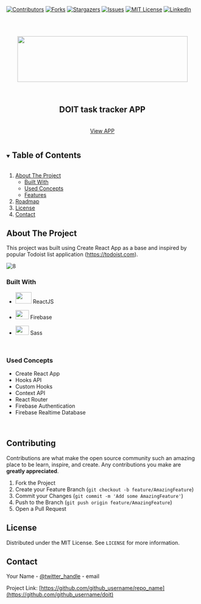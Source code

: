 
<!-- PROJECT SHIELDS -->
<!--
*** I'm using markdown "reference style" links for readability.
*** Reference links are enclosed in brackets [ ] instead of parentheses ( ).
*** See the bottom of this document for the declaration of the reference variables
*** for contributors-url, forks-url, etc. This is an optional, concise syntax you may use.
*** https://www.markdownguide.org/basic-syntax/#reference-style-links
-->


  [![Contributors][contributors-shield]][contributors-url]
  [![Forks][forks-shield]][forks-url]
  [![Stargazers][stars-shield]][stars-url]
  [![Issues][issues-shield]][issues-url]
  [![MIT License][license-shield]][license-url]
  [![LinkedIn][linkedin-shield]][linkedin-url]



<!-- PROJECT LOGO -->
<br />
<br />

<p align="center">
  <img align="center" src="https://user-images.githubusercontent.com/79683355/121862633-d1f1df80-cd1c-11eb-8ddb-4260bdc52be1.png" width="447" height="120">
</p>



<br />
<p align="center">
  <h2 align="center">DOIT task tracker APP</h2>
  <p align="center">
    <br />
    <a href="https://kshavkatg.github.io/doit">View APP</a>
  </p>
</p>



<!-- TABLE OF CONTENTS -->
<details open="open">
  <summary><h2 style="display: inline-block">Table of Contents</h2></summary>
  <ol>
    <li>
      <a href="#about-the-project">About The Project</a>
      <ul>
        <li><a href="#built-with">Built With</a></li>
        <li><a href="#used-concepts">Used Concepts</a></li>
        <li><a href="#features">Features</a></li>
      </ul>
    </li>
    <li><a href="#roadmap">Roadmap</a></li>
    <li><a href="#license">License</a></li>
    <li><a href="#contact">Contact</a></li>
  </ol>
</details>

              



<!-- ABOUT THE PROJECT -->
## About The Project

This project was built using Create React App as a base and inspired by popular Todoist list application (https://todoist.com).
<br />

![8](https://user-images.githubusercontent.com/79683355/121863715-f4d0c380-cd1d-11eb-84ac-4486be9a1831.png)
<br />

### Built With

* []()<p><img src="https://user-images.githubusercontent.com/79683355/121875159-f607ed80-cd29-11eb-990c-cc9cdae66fb5.png" width="42" height="30"> ReactJS</p>
* []()<p><img src="https://user-images.githubusercontent.com/79683355/121875392-37989880-cd2a-11eb-9e31-8e927dc5a5d1.png" width="35" height="24"> Firebase</p>
* []()<p><img src="https://user-images.githubusercontent.com/79683355/121875586-73336280-cd2a-11eb-8fe5-ccc204bb787c.png" width="35" height="24">  Sass</p>
<br />

### Used Concepts

* []() Create React App
* []() Hooks API
* []() Custom Hooks
* []() Context API
* []() React Router
* []() Firebase Authentication
* []() Firebase Realtime Database
<br />


<!-- CONTRIBUTING -->
## Contributing

Contributions are what make the open source community such an amazing place to be learn, inspire, and create. Any contributions you make are **greatly appreciated**.

1. Fork the Project
2. Create your Feature Branch (`git checkout -b feature/AmazingFeature`)
3. Commit your Changes (`git commit -m 'Add some AmazingFeature'`)
4. Push to the Branch (`git push origin feature/AmazingFeature`)
5. Open a Pull Request



<!-- LICENSE -->
## License

Distributed under the MIT License. See `LICENSE` for more information.



<!-- CONTACT -->
## Contact

Your Name - [@twitter_handle](https://twitter.com/twitter_handle) - email

Project Link: [https://github.com/github_username/repo_name](https://github.com/github_username/doit)




<!-- MARKDOWN LINKS & IMAGES -->
<!-- https://www.markdownguide.org/basic-syntax/#reference-style-links -->
[contributors-shield]: https://img.shields.io/github/contributors/kshavkatg/doit.svg?style=for-the-badge
[contributors-url]: https://github.com/kshavkatg/doit/graphs/contributors
[forks-shield]: https://img.shields.io/github/forks/kshavkatg/doit.svg?style=for-the-badge
[forks-url]: https://github.com/kshavkatg/doit/network/members
[stars-shield]: https://img.shields.io/github/stars/kshavkatg/doit.svg?style=for-the-badge
[stars-url]: https://github.com/kshavkatg/doit/stargazers
[issues-shield]: https://img.shields.io/github/issues/kshavkatg/doit.svg?style=for-the-badge
[issues-url]: https://github.com/kshavkatg/doit/issues
[license-shield]: https://img.shields.io/github/license/kshavkatg/doit.svg?style=for-the-badge
[license-url]: https://github.com/kshavkatg/doit/blob/master/LICENSE.txt
[linkedin-shield]: https://img.shields.io/badge/-LinkedIn-black.svg?style=for-the-badge&logo=linkedin&colorB=555
[linkedin-url]: https://www.linkedin.com/in/shavkat-k/
